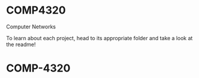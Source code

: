 # COMP4320
Computer Networks</br>

To learn about each project, head to its appropriate folder and take a look at the readme!
# COMP-4320

